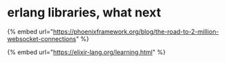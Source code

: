 # erlang libraries, what next

{% embed url="https://phoenixframework.org/blog/the-road-to-2-million-websocket-connections" %}

{% embed url="https://elixir-lang.org/learning.html" %}



